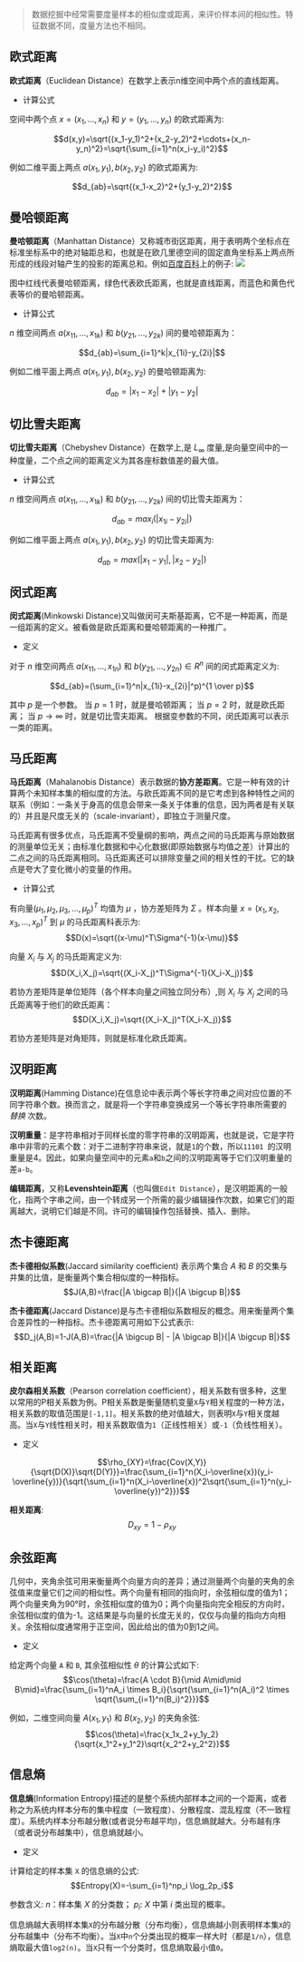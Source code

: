 <script type="text/javascript" async src="https://cdn.mathjax.org/mathjax/latest/MathJax.js?config=TeX-MML-AM_CHTML">
</script>

>数据挖掘中经常需要度量样本的相似度或距离，来评价样本间的相似性。特征数据不同，度量方法也不相同。

## 欧式距离

**欧式距离**（Euclidean Distance）在数学上表示n维空间中两个点的直线距离。

* 计算公式

空间中两个点 $x=(x_1,\ldots,x_n)$ 和 $y=(y_1, \ldots,y_n)$ 的欧式距离为:

$$d(x,y)=\sqrt{(x_1-y_1)^2+(x_2-y_2)^2+\cdots+(x_n-y_n)^2}=\sqrt{\sum_{i=1}^n(x_i-y_i)^2}$$

例如二维平面上两点 $a(x_1,y_1),b(x_2,y_2)$ 的欧式距离为:

$$d_{ab}=\sqrt{(x_1-x_2)^2+(y_1-y_2)^2}$$

## 曼哈顿距离

**曼哈顿距离**（Manhattan Distance）又称城市街区距离，用于表明两个坐标点在标准坐标系中的绝对轴距总和，也就是在欧几里德空间的固定直角坐标系上两点所形成的线段对轴产生的投影的距离总和。例如[百度百科](https://baike.baidu.com/item/%E6%9B%BC%E5%93%88%E9%A1%BF%E8%B7%9D%E7%A6%BB)上的例子:
![](http://qiniu.spiderpy.cn/17-11-1/74808402.jpg)

图中红线代表曼哈顿距离，绿色代表欧氏距离，也就是直线距离，而蓝色和黄色代表等价的曼哈顿距离。

* 计算公式

$n$ 维空间两点 $a(x_{11},\ldots,x_{1k})$ 和 $b(y_{21},\ldots,y_{2k})$ 间的曼哈顿距离为：

$$d_{ab}=\sum_{i=1}^k|x_{1i}-y_{2i}|$$

例如二维平面上两点 $a(x_1,y_1),b(x_2,y_2)$ 的曼哈顿距离为:

$$d_{ab}=|x_1-x_2|+|y_1-y_2|$$

## 切比雪夫距离

**切比雪夫距离**（Chebyshev Distance）在数学上,是 $L_{\infty}$ 度量,是向量空间中的一种度量，二个点之间的距离定义为其各座标数值差的最大值。

* 计算公式

$n$ 维空间两点 $a(x_{11},\ldots,x_{1k})$ 和 $b(y_{21},\ldots,y_{2k})$ 间的切比雪夫距离为：

$$d_{ab}=max_i(|x_{1i}-y_{2i}|)$$

例如二维平面上两点 $a(x_1,y_1),b(x_2,y_2)$ 的切比雪夫距离为:

$$d_{ab}=max(|x_{1}-y_{1}|,|x_{2}-y_{2}|)$$

## 闵式距离

**闵式距离**(Minkowski Distance)又叫做闵可夫斯基距离，它不是一种距离，而是一组距离的定义。被看做是欧氏距离和曼哈顿距离的一种推广。

* 定义

对于 $n$ 维空间两点 $a(x_{11},\ldots,x_{1n})$ 和 $b(y_{21},\ldots,y_{2n}) \in R^n$ 间的闵式距离定义为:

$$d_{ab}=(\sum_{i=1}^n|x_{1i}-x_{2i}|^p)^{1 \over p}$$

其中 $p$ 是一个参数。
当 $p=1$ 时，就是曼哈顿距离；
当 $p=2$ 时，就是欧氏距离；
当 $p \rightarrow \infty$ 时，就是切比雪夫距离。
根据变参数的不同，闵氏距离可以表示一类的距离。

## 马氏距离

**马氏距离**（Mahalanobis Distance）表示数据的**协方差距离**。它是一种有效的计算两个未知样本集的相似度的方法。与欧氏距离不同的是它考虑到各种特性之间的联系（例如：一条关于身高的信息会带来一条关于体重的信息，因为两者是有关联的）并且是尺度无关的（scale-invariant），即独立于测量尺度。

马氏距离有很多优点，马氏距离不受量纲的影响，两点之间的马氏距离与原始数据的测量单位无关；由标准化数据和中心化数据(即原始数据与均值之差）计算出的二点之间的马氏距离相同。马氏距离还可以排除变量之间的相关性的干扰。它的缺点是夸大了变化微小的变量的作用。

* 计算公式

有向量$(\mu_1,\mu_2,\mu_3,\ldots,\mu_p)^T$ 均值为 $\mu$ ，协方差矩阵为 $\Sigma$ 。样本向量 $x=(x_1,x_2,x_3,\ldots,x_p)^T$ 到 $\mu$ 的马氏距离科表示为:
$$D(x)=\sqrt{(x-\mu)^T\Sigma^{-1}(x-\mu)}$$

向量 $X_i$ 与 $X_j$ 的马氏距离定义为:
$$D(X_i,X_j)=\sqrt{(X_i-X_j)^T\Sigma^{-1}(X_i-X_j)}$$

若协方差矩阵是单位矩阵（各个样本向量之间独立同分布）,则 $X_i$ 与 $X_j$ 之间的马氏距离等于他们的欧氏距离：
$$D(X_i,X_j)=\sqrt{(X_i-X_j)^T(X_i-X_j)}$$

若协方差矩阵是对角矩阵，则就是标准化欧氏距离。

## 汉明距离

**汉明距离**(Hamming Distance)在信息论中表示两个等长字符串之间对应位置的不同字符串个数。换而言之，就是将一个字符串变换成另一个等长字符串所需要的 *替换* 次数。

**汉明重量**：是字符串相对于同样长度的零字符串的汉明距离，也就是说，它是字符串中非零的元素个数：对于二进制字符串来说，就是`1`的个数，所以`11101 `的汉明重量是4。因此，如果向量空间中的元素`a`和`b`之间的汉明距离等于它们汉明重量的差`a-b`。

**编辑距离**，又称**Levenshtein距离**（也叫做`Edit Distance`），是汉明距离的一般化，指两个字串之间，由一个转成另一个所需的最少编辑操作次数，如果它们的距离越大，说明它们越是不同。许可的编辑操作包括替换、插入、删除。

## 杰卡德距离

**杰卡德相似系数**(Jaccard similarity coefficient) 表示两个集合 $A$ 和 $B$ 的交集与并集的比值，是衡量两个集合相似度的一种指标。
$$J(A,B)=\frac{|A \bigcap B|}{|A \bigcup B|}$$

**杰卡德距离**(Jaccard Distance)是与杰卡德相似系数相反的概念。用来衡量两个集合差异性的一种指标。杰卡德距离可用如下公式表示:
$$D_j(A,B)=1-J(A,B)=\frac{|A \bigcup B| - |A \bigcap B|}{|A \bigcup B|}$$

## 相关距离

**皮尔森相关系数**（Pearson correlation coefficient），相关系数有很多种，这里以常用的P相关系数为例。P相关系数是衡量随机变量`X`与`Y`相关程度的一种方法，相关系数的取值范围是`[-1,1]`。相关系数的绝对值越大，则表明`X`与`Y`相关度越高。当`X`与`Y`线性相关时，相关系数取值为`1`（正线性相关）或`-1`（负线性相关）。

* 定义

$$\rho_{XY}=\frac{Cov(X,Y)}{\sqrt{D(X)}\sqrt{D(Y)}}=\frac{\sum_{i=1}^n(X_i-\overline{x})(y_i-\overline{y})}{\sqrt{\sum_{i=1}^n(X_i-\overline{x})^2\sqrt{\sum_{i=1}^n(y_i-\overline{y})^2}}}$$

**相关距离**:
$$D_{xy}=1-{\rho}_{xy}$$

## 余弦距离

几何中，夹角余弦可用来衡量两个向量方向的差异；通过测量两个向量的夹角的余弦值来度量它们之间的相似性。两个向量有相同的指向时，余弦相似度的值为1；两个向量夹角为90°时，余弦相似度的值为0；两个向量指向完全相反的方向时，余弦相似度的值为-1。这结果是与向量的长度无关的，仅仅与向量的指向方向相关。余弦相似度通常用于正空间，因此给出的值为0到1之间。

* 定义

给定两个向量 `A` 和 `B`, 其余弦相似性 $\theta$ 的计算公式如下:
$$\cos(\theta)=\frac{A \cdot B}{\mid A\mid\mid B\mid}=\frac{\sum_{i=1}^nA_i \times B_i}{\sqrt{\sum_{i=1}^n(A_i)^2 \times \sqrt{\sum_{i=1}^n(B_i)^2}}}$$

例如，二维空间向量 $A(x_1,y_1)$ 和 $B(x_2,y_2)$ 的夹角余弦:
$$\cos(\theta)=\frac{x_1x_2+y_1y_2}{\sqrt{x_1^2+y_1^2}\sqrt{x_2^2+y_2^2}}$$


## 信息熵

**信息熵**(Information Entropy)描述的是整个系统内部样本之间的一个距离，或者称之为系统内样本分布的集中程度（一致程度）、分散程度、混乱程度（不一致程度）。系统内样本分布越分散(或者说分布越平均)，信息熵就越大。分布越有序（或者说分布越集中），信息熵就越小。

* 定义

计算给定的样本集 `X` 的信息熵的公式:
$$Entropy(X)=-\sum_{i=1}^np_i \log_2p_i$$

参数含义:
$n$：样本集 $X$ 的分类数；
$p_i$: $X$ 中第 $i$ 类出现的概率。

信息熵越大表明样本集`X`的分布越分散（分布均衡），信息熵越小则表明样本集`X`的分布越集中（分布不均衡）。当`X`中`n`个分类出现的概率一样大时（都是`1/n`），信息熵取最大值`log2(n)`。当`X`只有一个分类时，信息熵取最小值`0`。
